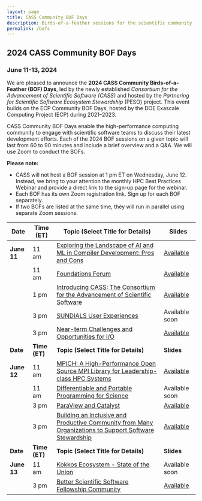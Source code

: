 ```yaml
---
layout: page
title: CASS Community BOF Days
description: Birds-of-a-feather sessions for the scientific community
permalink: /bofs
---
```


## 2024 CASS Community BOF Days
### June 11-13, 2024

We are pleased to announce the **2024 CASS Community Birds-of-a-Feather (BOF) Days**, led by the newly established _Consortium for the Advancement of Scientific Software (CASS)_ and hosted by the _Partnering for Scientific Software Ecosystem Stewardship_ (PESO) project.  This event builds on the ECP Community BOF Days, hosted by the DOE Exascale Computing Project (ECP) during 2021–2023.

 CASS Community BOF Days enable the high-performance computing community to engage with scientific software teams to discuss their latest development efforts.  Each of the 2024 BOF sessions on a given topic will last from 60 to 90 minutes and include a brief overview and a Q&A. We will use Zoom to conduct the BOFs.

 **Please note:**
 - CASS will not host a BOF session at 1 pm ET on Wednesday, June 12. Instead, we bring to your attention the monthly HPC Best Practices Webinar and provide a direct link to the sign-up page for the webinar.
 - Each BOF has its own Zoom registration link.  Sign up for each BOF separately.
 - If two BOFs are listed at the same time, they will run in parallel using separate Zoom sessions.


|**Date**| **Time (ET)** | **Topic (Select Title for Details)** | **Slides** |
|-----------|-----------|----------------------------------|---------|
|**June 11**| 11 am| [Exploring the Landscape of AI and ML in Compiler Development: Pros and Cons](/bofs/2024/compiler) | [Available](/bofs/2024/CASS-BOF-2024-AIML-Compiler-Development.pdf) |
|           | 11 am| [Foundations Forum](/bofs/2024/foundations) | [Available](/bofs/2024/CASS-BOF-2024-Foundations-Forum.pdf) |
|           |  1 pm| [Introducing CASS: The Consortium for the Advancement of Scientific Software](/bofs/2024/cass) | [Available](/bofs/2024/cass_slides.pdf) |
|           |  3 pm| [SUNDIALS User Experiences](/bofs/2024/sundials) | Available soon |
|           |  3 pm| [Near-term Challenges and Opportunities for I/O](/bofs/2024/io) | [Available](/bofs/2024/CASS-BOF-2024-io-challenges.pdf) |
|**Date**   | **Time (ET)** | **Topic (Select Title for Details)**| **Slides** |
|**June 12**| 11 am| [MPICH: A High-Performance Open Source MPI Library for Leadership-class HPC Systems](/bofs/2024/mpich) | [Available](/bofs/2024/CASS-BOF-2024-MPICH.pdf) |
|           | 11 am| [Differentiable and Portable Programming for Science](/bofs/2024/differentiable) | Available soon |
|           |  3 pm| [ParaView and Catalyst](/bofs/2024/paraview) | [Available](/bofs/2024/CASS-BOF-2024-ParaViewAndCatalyst.pdf) |
|           |  3 pm| [Building an Inclusive and Productive Community from Many Organizations to Support Software Stewardship](/bofs/2024/community) | [Available](/bofs/2024/CASS-BOF-2024-Building-our-Software-Stewardship-Community.pdf) |
|**Date**| **Time (ET)**| **Topic (Select Title for Details)** | **Slides** |
|**June 13**| 11 am| [Kokkos Ecosystem - State of the Union](/bofs/2024/kokkos) | Available soon |
|           |  3 pm| [Better Scientific Software Fellowship Community](/bofs/2024/bsswf)| [Available](/bofs/2024/CASS-BOF-2024-BSSw-Fellowship.pdf) |

